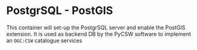 # PostgrSQL - PostGIS
This container will set-up the PostgrSQL server and enable the PostGIS extension. It is used as backend DB by the PyCSW software to implement an `OGC:CSW` catalogue services